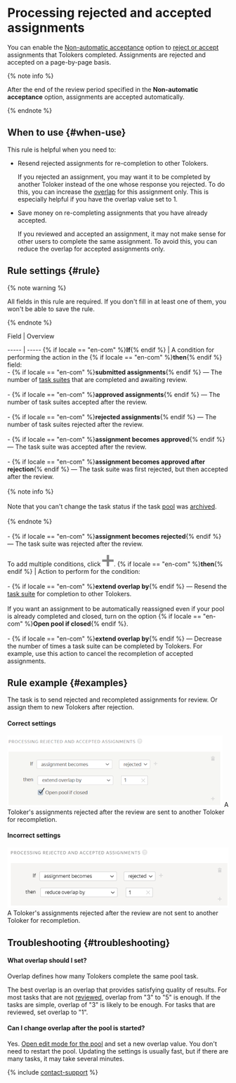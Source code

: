 # Processing rejected and accepted assignments

You can enable the [Non-automatic acceptance](offline-accept.md) option to [reject or accept](accept.md) assignments that Tolokers completed. Assignments are rejected and accepted on a page-by-page basis.

{% note info %}

After the end of the review period specified in the **Non-automatic acceptance** option, assignments are accepted automatically.

{% endnote %}


## When to use {#when-use}

This rule is helpful when you need to:
- Resend rejected assignments for re-completion to other Tolokers.

    If you rejected an assignment, you may want it to be completed by another Toloker instead of the one whose response you rejected. To do this, you can increase the [overlap](../../glossary.md#overlap-ru) for this assignment only. This is especially helpful if you have the overlap value set to 1.

- Save money on re-completing assignments that you have already accepted.

    If you reviewed and accepted an assignment, it may not make sense for other users to complete the same assignment. To avoid this, you can reduce the overlap for accepted assignments only.

## Rule settings {#rule}

{% note warning %}

All fields in this rule are required. If you don't fill in at least one of them, you won't be able to save the rule.

{% endnote %}



Field
 |
Overview

----- | -----
{% if locale == "en-com" %}**If**{% endif %} | A condition for performing the action in the {% if locale == "en-com" %}**then**{% endif %} field:<br/>- {% if locale == "en-com" %}**submitted assignments**{% endif %} — The number of [task suites](../../glossary.md#task-page-ru) that are completed and awaiting review.<br/>    <br/>- {% if locale == "en-com" %}**approved assignments**{% endif %} — The number of task suites accepted after the review.<br/>    <br/>- {% if locale == "en-com" %}**rejected assignments**{% endif %} — The number of task suites rejected after the review.<br/>    <br/>- {% if locale == "en-com" %}**assignment becomes approved**{% endif %} — The task suite was accepted after the review.<br/>    <br/>- {% if locale == "en-com" %}**assignment becomes approved after rejection**{% endif %} — The task suite was first rejected, but then accepted after the review.<br/>    <br/>    {% note info %}<br/>    <br/>    Note that you can't change the task status if the task [pool](../../glossary.md#pool-ru) was [archived](pool-archive.md).<br/>    <br/>    {% endnote %}<br/>    <br/>- {% if locale == "en-com" %}**assignment becomes rejected**{% endif %} — The task suite was rejected after the review.<br/><br/>To add multiple conditions, click ![](../_images/add.svg).
{% if locale == "en-com" %}**then**{% endif %} | Action to perform for the condition:<br/><br/>- {% if locale == "en-com" %}**extend overlap by**{% endif %} — Resend the [task suite](../../glossary.md#task-page-ru) for completion to other Tolokers.<br/>    <br/>    If you want an assignment to be automatically reassigned even if your pool is already completed and closed, turn on the option {% if locale == "en-com" %}**Open pool if closed**{% endif %}.<br/>    <br/>- {% if locale == "en-com" %}**extend overlap by**{% endif %} — Decrease the number of times a task suite can be completed by Tolokers. For example, use this action to cancel the recompletion of accepted assignments.


## Rule example {#examples}

The task is to send rejected and recompleted assignments for review. Or assign them to new Tolokers after rejection.

#### Correct settings
![](../_images/control-rules/reassessment-after-accepting/qcr-reassessment-after-accepting_example1.png)
A Toloker's assignments rejected after the review are sent to another Toloker for recompletion.

#### Incorrect settings
![](../_images/control-rules/reassessment-after-accepting/qcr-reassessment-after-accepting_example_2.png)
A Toloker's assignments rejected after the review are not sent to another Toloker for recompletion.


## Troubleshooting {#troubleshooting}

#### What overlap should I set?

Overlap defines how many Tolokers complete the same pool task.

The best overlap is an overlap that provides satisfying quality of results. For most tasks that are not [reviewed](../../glossary.md#left-off-acceptance-ru), overlap from "3" to "5" is enough. If the tasks are simple, overlap of "3" is likely to be enough. For tasks that are reviewed, set overlap to "1".

#### Can I change overlap after the pool is started?

Yes. [Open edit mode for the pool](pool-edit.md) and set a new overlap value. You don't need to restart the pool. Updating the settings is usually fast, but if there are many tasks, it may take several minutes.


{% include [contact-support](../_includes/contact-support-help.md) %}
